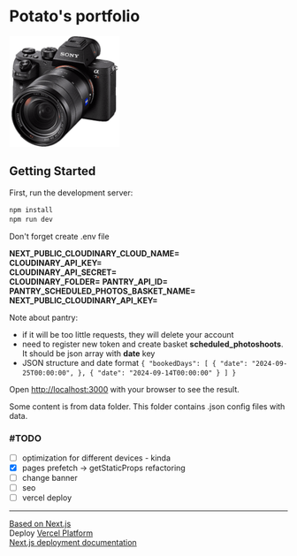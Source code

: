# Potato's portfolio

<img src="./public/images/about/camera.png" alt="MarineGEO circle logo" style="height: 200px; width:200px;"/>

## Getting Started

First, run the development server:

```bash
npm install
npm run dev
```
Don't forget create .env file

**NEXT_PUBLIC_CLOUDINARY_CLOUD_NAME=** \
**CLOUDINARY_API_KEY=** \
**CLOUDINARY_API_SECRET=** \
**CLOUDINARY_FOLDER=**
**PANTRY_API_ID=**
**PANTRY_SCHEDULED_PHOTOS_BASKET_NAME=**
**NEXT_PUBLIC_CLOUDINARY_API_KEY=**

Note about pantry:
- if it will be too little requests, they will delete your account
- need to register new token and create basket **scheduled_photoshoots**. It should be json array with **date** key
- JSON structure and date format 
`
  {
  "bookedDays": [
  {
  "date": "2024-09-25T00:00:00",
  },
  {
  "date": "2024-09-14T00:00:00"
  }
  ]
  }
`

Open [http://localhost:3000](http://localhost:3000) with your browser to see the result.

Some content is from data folder. This folder contains .json config files with data.

### #TODO

 - [ ] optimization for different devices - kinda
 - [X] pages prefetch -> getStaticProps refactoring
 - [ ] change banner
 - [ ] seo
 - [ ] vercel deploy

---
[Based on Next.js](https://nextjs.org/docs) \
Deploy [Vercel Platform](https://vercel.com/new?utm_medium=default-template&filter=next.js&utm_source=create-next-app&utm_campaign=create-next-app-readme) \
[Next.js deployment documentation](https://nextjs.org/docs/deployment)
